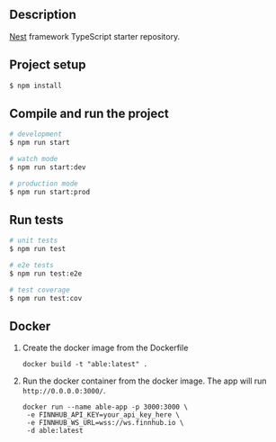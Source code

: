 ## Description

[Nest](https://github.com/nestjs/nest) framework TypeScript starter repository.

## Project setup

```bash
$ npm install
```

## Compile and run the project

```bash
# development
$ npm run start

# watch mode
$ npm run start:dev

# production mode
$ npm run start:prod
```

## Run tests

```bash
# unit tests
$ npm run test

# e2e tests
$ npm run test:e2e

# test coverage
$ npm run test:cov
```

## Docker

1. Create the docker image from the Dockerfile

   ```
   docker build -t "able:latest" .
   ```

2. Run the docker container from the docker image. The app will run `http://0.0.0.0:3000/`.
   ```
   docker run --name able-app -p 3000:3000 \
    -e FINNHUB_API_KEY=your_api_key_here \
    -e FINNHUB_WS_URL=wss://ws.finnhub.io \
    -d able:latest
   ```

